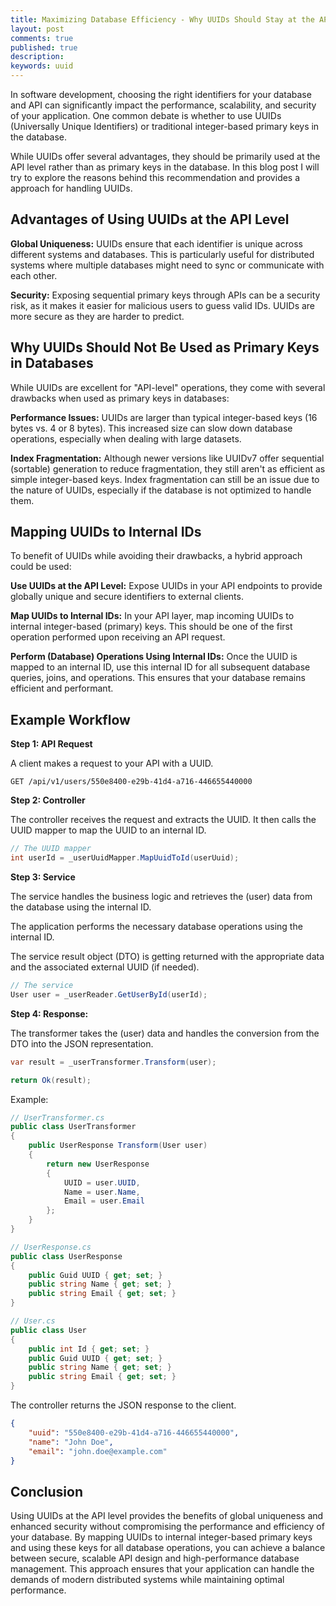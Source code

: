 ```yaml
---
title: Maximizing Database Efficiency - Why UUIDs Should Stay at the API Level
layout: post
comments: true
published: true
description: 
keywords: uuid
---
```


In software development, choosing the right identifiers for your database and API can significantly impact the performance, scalability, and security of your application. One common debate is whether to use UUIDs (Universally Unique Identifiers) or traditional integer-based primary keys in the database. 

While UUIDs offer several advantages, they should be primarily used at the API level rather than as primary keys in the database. In this blog post I will try to explore the reasons behind this recommendation and provides a approach for handling UUIDs.

## Advantages of Using UUIDs at the API Level

**Global Uniqueness:** UUIDs ensure that each identifier is unique across different systems and databases. This is particularly useful for distributed systems where multiple databases might need to sync or communicate with each other.

**Security:** Exposing sequential primary keys through APIs can be a security risk, as it makes it easier for malicious users to guess valid IDs. UUIDs are more secure as they are harder to predict.

## Why UUIDs Should Not Be Used as Primary Keys in Databases

While UUIDs are excellent for "API-level" operations, they come with several drawbacks when used as primary keys in databases:

**Performance Issues:** UUIDs are larger than typical integer-based keys (16 bytes vs. 4 or 8 bytes). This increased size can slow down database operations, especially when dealing with large datasets.

**Index Fragmentation:** Although newer versions like UUIDv7 offer sequential (sortable) generation to reduce fragmentation, they still aren't as efficient as simple integer-based keys. Index fragmentation can still be an issue due to the nature of UUIDs, especially if the database is not optimized to handle them.

## Mapping UUIDs to Internal IDs

To benefit of UUIDs while avoiding their drawbacks, a hybrid approach could be used:

**Use UUIDs at the API Level:** Expose UUIDs in your API endpoints to provide globally unique and secure identifiers to external clients.

**Map UUIDs to Internal IDs:** In your API layer, map incoming UUIDs to internal integer-based (primary) keys. This should be one of the first operation performed upon receiving an API request.

**Perform (Database) Operations Using Internal IDs:** Once the UUID is mapped to an internal ID, use this internal ID for all subsequent database queries, joins, and operations. This ensures that your database remains efficient and performant.

## Example Workflow

**Step 1: API Request**

A client makes a request to your API with a UUID.

```http
GET /api/v1/users/550e8400-e29b-41d4-a716-446655440000
```

**Step 2: Controller**

The controller receives the request and extracts the UUID. It then calls the UUID mapper to map the UUID to an internal ID.

```cs
// The UUID mapper
int userId = _userUuidMapper.MapUuidToId(userUuid);
```

**Step 3: Service**

The service handles the business logic and 
retrieves the (user) data from the database using the internal ID.

The application performs the necessary database operations using the internal ID.

The service result object (DTO) is getting returned with the appropriate data and the associated external UUID (if needed).

```cs
// The service
User user = _userReader.GetUserById(userId);
```

**Step 4: Response:**

The transformer takes the (user) data and handles the conversion
from the DTO into the JSON representation.

```cs
var result = _userTransformer.Transform(user);

return Ok(result);
```

Example:

```cs
// UserTransformer.cs
public class UserTransformer
{
    public UserResponse Transform(User user)
    {
        return new UserResponse
        {
            UUID = user.UUID,
            Name = user.Name,
            Email = user.Email
        };
    }
}

// UserResponse.cs
public class UserResponse
{
    public Guid UUID { get; set; }
    public string Name { get; set; }
    public string Email { get; set; }
}

// User.cs
public class User
{
    public int Id { get; set; }
    public Guid UUID { get; set; }
    public string Name { get; set; }
    public string Email { get; set; }
}

```

The controller returns the JSON response to the client.

```json
{
    "uuid": "550e8400-e29b-41d4-a716-446655440000",
    "name": "John Doe",
    "email": "john.doe@example.com"
}
```

## Conclusion

Using UUIDs at the API level provides the benefits of global uniqueness and enhanced security without compromising the performance and efficiency of your database. By mapping UUIDs to internal integer-based primary keys and using these keys for all database operations, you can achieve a balance between secure, scalable API design and high-performance database management. This approach ensures that your application can handle the demands of modern distributed systems while maintaining optimal performance.


